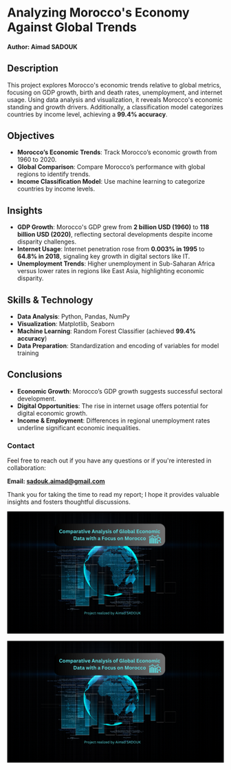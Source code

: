 # Analyzing Morocco's Economy Against Global Trends

#### Author: Aimad SADOUK  

## Description  
This project explores Morocco's economic trends relative to global metrics, focusing on GDP growth, birth and death rates, unemployment, and internet usage. Using data analysis and visualization, it reveals Morocco's economic standing and growth drivers. Additionally, a classification model categorizes countries by income level, achieving a **99.4% accuracy**.

## Objectives  
- **Morocco’s Economic Trends**: Track Morocco’s economic growth from 1960 to 2020.  
- **Global Comparison**: Compare Morocco’s performance with global regions to identify trends.  
- **Income Classification Model**: Use machine learning to categorize countries by income levels.

## Insights  
- **GDP Growth**: Morocco's GDP grew from **2 billion USD (1960)** to **118 billion USD (2020)**, reflecting sectoral developments despite income disparity challenges.  
- **Internet Usage**: Internet penetration rose from **0.003% in 1995** to **64.8% in 2018**, signaling key growth in digital sectors like IT.  
- **Unemployment Trends**: Higher unemployment in Sub-Saharan Africa versus lower rates in regions like East Asia, highlighting economic disparity.

## Skills & Technology  
- **Data Analysis**: Python, Pandas, NumPy  
- **Visualization**: Matplotlib, Seaborn  
- **Machine Learning**: Random Forest Classifier (achieved **99.4% accuracy**)  
- **Data Preparation**: Standardization and encoding of variables for model training

## Conclusions  
- **Economic Growth**: Morocco’s GDP growth suggests successful sectoral development.  
- **Digital Opportunities**: The rise in internet usage offers potential for digital economic growth.  
- **Income & Employment**: Differences in regional unemployment rates underline significant economic inequalities.

### Contact 

Feel free to reach out if you have any questions or if you're interested in collaboration:

**Email: sadouk.aimad@gmail.com**


Thank you for taking the time to read my report; I hope it provides valuable insights and fosters thoughtful discussions.


![image alt text](https://github.com/AimadSADOUK/Analyzing-Morocco-s-Economy-Against-Global-Trends/blob/main/03-%20Global%20analysis%20Economic.png)

![image](https://github.com/AimadSADOUK/Analyzing-Morocco-s-Economy-Against-Global-Trends/blob/main/03-%20Global%20analysis%20Economic.png)
